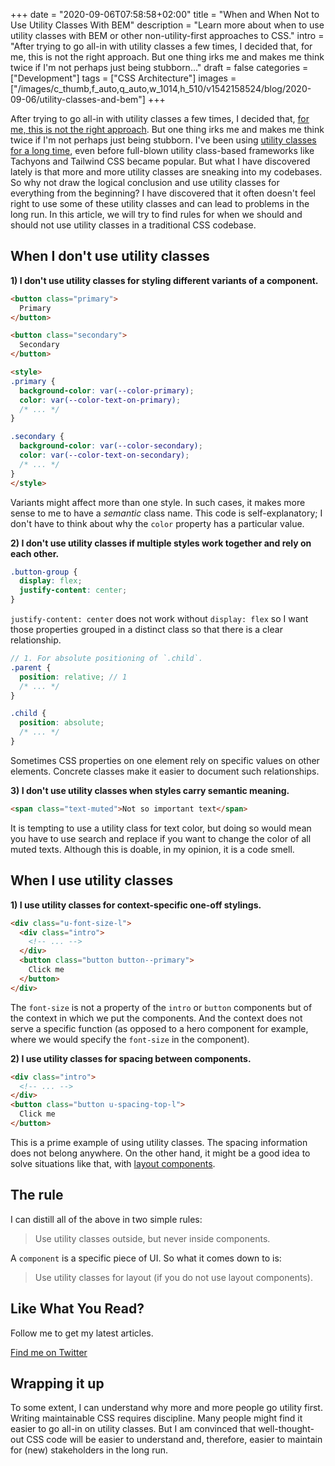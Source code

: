 +++
date = "2020-09-06T07:58:58+02:00"
title = "When and When Not to Use Utility Classes With BEM"
description = "Learn more about when to use utility classes with BEM or other non-utility-first approaches to CSS."
intro = "After trying to go all-in with utility classes a few times, I decided that, for me, this is not the right approach. But one thing irks me and makes me think twice if I'm not perhaps just being stubborn..."
draft = false
categories = ["Development"]
tags = ["CSS Architecture"]
images = ["/images/c_thumb,f_auto,q_auto,w_1014,h_510/v1542158524/blog/2020-09-06/utility-classes-and-bem"]
+++

After trying to go all-in with utility classes a few times, I decided that, [for me, this is not the right approach](/blog/thoughts-about-utility-first-css-frameworks/). But one thing irks me and makes me think twice if I'm not perhaps just being stubborn. I've been using [utility classes for a long time](https://csswizardry.com/2015/03/more-transparent-ui-code-with-namespaces/#utility-namespaces-u-), even before full-blown utility class-based frameworks like Tachyons and Tailwind CSS became popular. But what I have discovered lately is that more and more utility classes are sneaking into my codebases. So why not draw the logical conclusion and use utility classes for everything from the beginning? I have discovered that it often doesn't feel right to use some of these utility classes and can lead to problems in the long run. In this article, we will try to find rules for when we should and should not use utility classes in a traditional CSS codebase.

## When I don't use utility classes

**1) I don't use utility classes for styling different variants of a component.**

```html
<button class="primary">
  Primary
</button>

<button class="secondary">
  Secondary
</button>

<style>
.primary {
  background-color: var(--color-primary);
  color: var(--color-text-on-primary);
  /* ... */
}

.secondary {
  background-color: var(--color-secondary);
  color: var(--color-text-on-secondary);
  /* ... */
}
</style>
```

Variants might affect more than one style. In such cases, it makes more sense to me to have a *semantic* class name. This code is self-explanatory; I don't have to think about why the `color` property has a particular value.

**2) I don't use utility classes if multiple styles work together and rely on each other.**

```css
.button-group {
  display: flex;
  justify-content: center;
}
```

`justify-content: center` does not work without `display: flex` so I want those properties grouped in a distinct class so that there is a clear relationship.

```scss
// 1. For absolute positioning of `.child`.
.parent {
  position: relative; // 1
  /* ... */
}

.child {
  position: absolute;
  /* ... */
}
```

Sometimes CSS properties on one element rely on specific values on other elements. Concrete classes make it easier to document such relationships.

**3) I don't use utility classes when styles carry semantic meaning.**

```html
<span class="text-muted">Not so important text</span>
```

It is tempting to use a utility class for text color, but doing so would mean you have to use search and replace if you want to change the color of all muted texts. Although this is doable, in my opinion, it is a code smell.

## When I use utility classes

**1) I use utility classes for context-specific one-off stylings.**

```html
<div class="u-font-size-l">
  <div class="intro">
    <!-- ... -->
  </div>
  <button class="button button--primary">
    Click me
  </button>
</div>
```

The `font-size` is not a property of the `intro` or `button` components but of the context in which we put the components. And the context does not serve a specific function (as opposed to a hero component for example, where we would specify the `font-size` in the component).

**2) I use utility classes for spacing between components.**

```html
<div class="intro">
  <!-- ... -->
</div>
<button class="button u-spacing-top-l">
  Click me
</button>
```

This is a prime example of using utility classes. The spacing information does not belong anywhere. On the other hand, it might be a good idea to solve situations like that, with [layout components](https://fullstackradio.com/134).

## The rule

I can distill all of the above in two simple rules:

> Use utility classes outside, but never inside components.

A `component` is a specific piece of UI. So what it comes down to is:

> Use utility classes for layout (if you do not use layout components).

<div class="c-content__broad">
  <div class="c-twitter-teaser">
    <div class="c-twitter-teaser__content">
      <h2 class="c-twitter-teaser__headline">Like What You Read?</h2>
      <p class="c-twitter-teaser__body">
        Follow me to get my latest articles.
      </p>
      <a class="c-button c-button--outline c-twitter-teaser__button" rel="nofollow" href="https://twitter.com/maoberlehner" data-event-category="link" data-event-action="click: contact" data-event-label="Twitter (article content)">
        Find me on Twitter
      </a>
    </div>
  </div>
</div>

## Wrapping it up

To some extent, I can understand why more and more people go utility first. Writing maintainable CSS requires discipline. Many people might find it easier to go all-in on utility classes. But I am convinced that well-thought-out CSS code will be easier to understand and, therefore, easier to maintain for (new) stakeholders in the long run.
